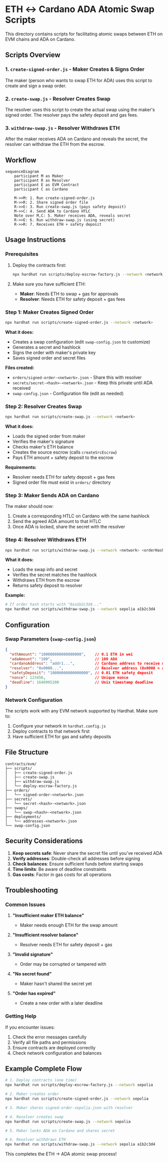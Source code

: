 # ETH ↔ Cardano ADA Atomic Swap Scripts

This directory contains scripts for facilitating atomic swaps between ETH on EVM chains and ADA on Cardano.

## Scripts Overview

### 1. `create-signed-order.js` - Maker Creates & Signs Order
The maker (person who wants to swap ETH for ADA) uses this script to create and sign a swap order.

### 2. `create-swap.js` - Resolver Creates Swap
The resolver uses this script to create the actual swap using the maker's signed order. The resolver pays the safety deposit and gas fees.

### 3. `withdraw-swap.js` - Resolver Withdraws ETH
After the maker receives ADA on Cardano and reveals the secret, the resolver can withdraw the ETH from the escrow.

## Workflow

```mermaid
sequenceDiagram
    participant M as Maker
    participant R as Resolver
    participant E as EVM Contract
    participant C as Cardano

    M->>M: 1. Run create-signed-order.js
    M->>R: 2. Share signed order file
    R->>E: 3. Run create-swap.js (pays safety deposit)
    M->>C: 4. Send ADA to Cardano HTLC
    Note over M,C: 5. Maker receives ADA, reveals secret
    R->>E: 6. Run withdraw-swap.js (using secret)
    R->>R: 7. Receives ETH + safety deposit
```

## Usage Instructions

### Prerequisites

1. Deploy the contracts first:
   ```bash
   npx hardhat run scripts/deploy-escrow-factory.js --network <network>
   ```

2. Make sure you have sufficient ETH:
   - **Maker**: Needs ETH to swap + gas for approvals
   - **Resolver**: Needs ETH for safety deposit + gas fees

### Step 1: Maker Creates Signed Order

```bash
npx hardhat run scripts/create-signed-order.js --network <network>
```

**What it does:**
- Creates a swap configuration (edit `swap-config.json` to customize)
- Generates a secret and hashlock
- Signs the order with maker's private key
- Saves signed order and secret files

**Files created:**
- `orders/signed-order-<network>.json` - Share this with resolver
- `secrets/secret-<hash>-<network>.json` - Keep this private until ADA received
- `swap-config.json` - Configuration file (edit as needed)

### Step 2: Resolver Creates Swap

```bash
npx hardhat run scripts/create-swap.js --network <network>
```

**What it does:**
- Loads the signed order from maker
- Verifies the maker's signature
- Checks maker's ETH balance
- Creates the source escrow (calls `createSrcEscrow`)
- Pays ETH amount + safety deposit to the escrow

**Requirements:**
- Resolver needs ETH for safety deposit + gas fees
- Signed order file must exist in `orders/` directory

### Step 3: Maker Sends ADA on Cardano

The maker should now:
1. Create a corresponding HTLC on Cardano with the same hashlock
2. Send the agreed ADA amount to that HTLC
3. Once ADA is locked, share the secret with the resolver

### Step 4: Resolver Withdraws ETH

```bash
npx hardhat run scripts/withdraw-swap.js --network <network> <orderHashPrefix>
```

**What it does:**
- Loads the swap info and secret
- Verifies the secret matches the hashlock
- Withdraws ETH from the escrow
- Returns safety deposit to resolver

**Example:**
```bash
# If order hash starts with "0xa1b2c3d4..."
npx hardhat run scripts/withdraw-swap.js --network sepolia a1b2c3d4
```

## Configuration

### Swap Parameters (`swap-config.json`)

```json
{
  "ethAmount": "100000000000000000",    // 0.1 ETH in wei
  "adaAmount": "100",                   // 100 ADA
  "cardanoAddress": "addr1...",         // Cardano address to receive ADA
  "resolver": "0x0000...",              // Resolver address (0x0000 = any)
  "safetyDeposit": "10000000000000000", // 0.01 ETH safety deposit
  "nonce": 123456,                      // Unique nonce
  "deadline": 1640995200                // Unix timestamp deadline
}
```

### Network Configuration

The scripts work with any EVM network supported by Hardhat. Make sure to:

1. Configure your network in `hardhat.config.js`
2. Deploy contracts to that network first
3. Have sufficient ETH for gas and safety deposits

## File Structure

```
contracts/evm/
├── scripts/
│   ├── create-signed-order.js
│   ├── create-swap.js
│   ├── withdraw-swap.js
│   └── deploy-escrow-factory.js
├── orders/
│   └── signed-order-<network>.json
├── secrets/
│   └── secret-<hash>-<network>.json
├── swaps/
│   └── swap-<hash>-<network>.json
├── deployments/
│   └── addresses-<network>.json
└── swap-config.json
```

## Security Considerations

1. **Keep secrets safe**: Never share the secret file until you've received ADA
2. **Verify addresses**: Double-check all addresses before signing
3. **Check balances**: Ensure sufficient funds before starting swaps
4. **Time limits**: Be aware of deadline constraints
5. **Gas costs**: Factor in gas costs for all operations

## Troubleshooting

### Common Issues

1. **"Insufficient maker ETH balance"**
   - Maker needs enough ETH for the swap amount

2. **"Insufficient resolver balance"**
   - Resolver needs ETH for safety deposit + gas

3. **"Invalid signature"**
   - Order may be corrupted or tampered with

4. **"No secret found"**
   - Maker hasn't shared the secret yet

5. **"Order has expired"**
   - Create a new order with a later deadline

### Getting Help

If you encounter issues:
1. Check the error messages carefully
2. Verify all file paths and permissions
3. Ensure contracts are deployed correctly
4. Check network configuration and balances

## Example Complete Flow

```bash
# 1. Deploy contracts (one time)
npx hardhat run scripts/deploy-escrow-factory.js --network sepolia

# 2. Maker creates order
npx hardhat run scripts/create-signed-order.js --network sepolia

# 3. Maker shares signed-order-sepolia.json with resolver

# 4. Resolver creates swap
npx hardhat run scripts/create-swap.js --network sepolia

# 5. Maker locks ADA on Cardano and shares secret

# 6. Resolver withdraws ETH
npx hardhat run scripts/withdraw-swap.js --network sepolia a1b2c3d4
```

This completes the ETH → ADA atomic swap process!
